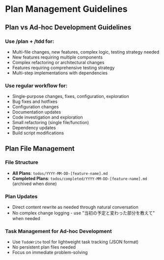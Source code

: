 # Plan Management Guidelines

## Plan vs Ad-hoc Development Guidelines

### Use /plan + /tdd for:
- Multi-file changes, new features, complex logic, testing strategy needed
- New features requiring multiple components
- Complex refactoring or architectural changes  
- Features requiring comprehensive testing strategy
- Multi-step implementations with dependencies

### Use regular workflow for:
- Single-purpose changes, fixes, configuration, exploration
- Bug fixes and hotfixes
- Configuration changes
- Documentation updates
- Code investigation and exploration
- Small refactoring (single file/function)
- Dependency updates
- Build script modifications

## Plan File Management

### File Structure
- **All Plans**: `todos/YYYY-MM-DD-[feature-name].md`
- **Completed Plans**: `todos/completed/YYYY-MM-DD-[feature-name].md` (archived when done)

### Plan Updates
- Direct content rewrite as needed through natural conversation
- No complex change logging - use "当初の予定と変わった部分を教えて" when needed

### Task Management for Ad-hoc Development
- Use `TodoWrite` tool for lightweight task tracking (JSON format)
- No persistent plan files needed
- Focus on immediate problem-solving